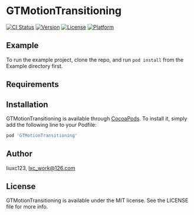 # GTMotionTransitioning

[![CI Status](https://img.shields.io/travis/liuxc123/GTMotionTransitioning.svg?style=flat)](https://travis-ci.org/liuxc123/GTMotionTransitioning)
[![Version](https://img.shields.io/cocoapods/v/GTMotionTransitioning.svg?style=flat)](https://cocoapods.org/pods/GTMotionTransitioning)
[![License](https://img.shields.io/cocoapods/l/GTMotionTransitioning.svg?style=flat)](https://cocoapods.org/pods/GTMotionTransitioning)
[![Platform](https://img.shields.io/cocoapods/p/GTMotionTransitioning.svg?style=flat)](https://cocoapods.org/pods/GTMotionTransitioning)

## Example

To run the example project, clone the repo, and run `pod install` from the Example directory first.

## Requirements

## Installation

GTMotionTransitioning is available through [CocoaPods](https://cocoapods.org). To install
it, simply add the following line to your Podfile:

```ruby
pod 'GTMotionTransitioning'
```

## Author

liuxc123, lxc_work@126.com

## License

GTMotionTransitioning is available under the MIT license. See the LICENSE file for more info.
